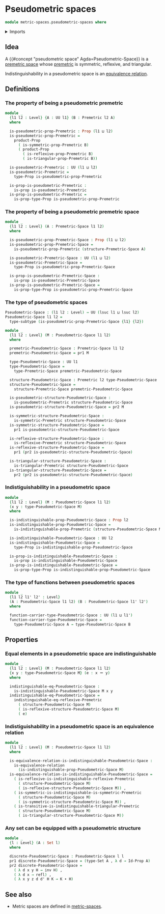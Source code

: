 # Pseudometric spaces

```agda
module metric-spaces.pseudometric-spaces where
```

<details><summary>Imports</summary>

```agda
open import foundation.binary-relations
open import foundation.dependent-pair-types
open import foundation.equivalence-relations
open import foundation.identity-types
open import foundation.propositions
open import foundation.sets
open import foundation.subtypes
open import foundation.universe-levels

open import metric-spaces.premetric-spaces
open import metric-spaces.premetric-structures
```

</details>

## Idea

A {{#concept "pseudometric space" Agda=Pseudometric-Space}} is a
[premetric space](metric-spaces.premetric-spaces.md) whose
[premetric](metric-spaces.premetric-structures.md) is symmetric, reflexive, and
triangular.

Indistinguishability in a pseudometric space is an
[equivalence relation](foundation.equivalence-relations.md).

## Definitions

### The property of being a pseudometric premetric

```agda
module _
  {l1 l2 : Level} {A : UU l1} (B : Premetric l2 A)
  where

  is-pseudometric-prop-Premetric : Prop (l1 ⊔ l2)
  is-pseudometric-prop-Premetric =
    product-Prop
      ( is-symmetric-prop-Premetric B)
      ( product-Prop
        ( is-reflexive-prop-Premetric B)
        ( is-triangular-prop-Premetric B))

  is-pseudometric-Premetric : UU (l1 ⊔ l2)
  is-pseudometric-Premetric =
    type-Prop is-pseudometric-prop-Premetric

  is-prop-is-pseudometric-Premetric :
    is-prop is-pseudometric-Premetric
  is-prop-is-pseudometric-Premetric =
    is-prop-type-Prop is-pseudometric-prop-Premetric
```

### The property of being a pseudometric premetric space

```agda
module _
  {l1 l2 : Level} (A : Premetric-Space l1 l2)
  where

  is-pseudometric-prop-Premetric-Space : Prop (l1 ⊔ l2)
  is-pseudometric-prop-Premetric-Space =
    is-pseudometric-prop-Premetric (structure-Premetric-Space A)

  is-pseudometric-Premetric-Space : UU (l1 ⊔ l2)
  is-pseudometric-Premetric-Space =
    type-Prop is-pseudometric-prop-Premetric-Space

  is-prop-is-pseudometric-Premetric-Space :
    is-prop is-pseudometric-Premetric-Space
  is-prop-is-pseudometric-Premetric-Space =
    is-prop-type-Prop is-pseudometric-prop-Premetric-Space
```

### The type of pseudometric spaces

```agda
Pseudometric-Space : (l1 l2 : Level) → UU (lsuc l1 ⊔ lsuc l2)
Pseudometric-Space l1 l2 =
  type-subtype (is-pseudometric-prop-Premetric-Space {l1} {l2})

module _
  {l1 l2 : Level} (M : Pseudometric-Space l1 l2)
  where

  premetric-Pseudometric-Space : Premetric-Space l1 l2
  premetric-Pseudometric-Space = pr1 M

  type-Pseudometric-Space : UU l1
  type-Pseudometric-Space =
    type-Premetric-Space premetric-Pseudometric-Space

  structure-Pseudometric-Space : Premetric l2 type-Pseudometric-Space
  structure-Pseudometric-Space =
    structure-Premetric-Space premetric-Pseudometric-Space

  is-pseudometric-structure-Pseudometric-Space :
    is-pseudometric-Premetric structure-Pseudometric-Space
  is-pseudometric-structure-Pseudometric-Space = pr2 M

  is-symmetric-structure-Pseudometric-Space :
    is-symmetric-Premetric structure-Pseudometric-Space
  is-symmetric-structure-Pseudometric-Space =
    pr1 is-pseudometric-structure-Pseudometric-Space

  is-reflexive-structure-Pseudometric-Space :
    is-reflexive-Premetric structure-Pseudometric-Space
  is-reflexive-structure-Pseudometric-Space =
    pr1 (pr2 is-pseudometric-structure-Pseudometric-Space)

  is-triangular-structure-Pseudometric-Space :
    is-triangular-Premetric structure-Pseudometric-Space
  is-triangular-structure-Pseudometric-Space =
    pr2 (pr2 is-pseudometric-structure-Pseudometric-Space)
```

### Indistiguishability in a pseudometric space

```agda
module _
  {l1 l2 : Level} (M : Pseudometric-Space l1 l2)
  (x y : type-Pseudometric-Space M)
  where

  is-indistinguishable-prop-Pseudometric-Space : Prop l2
  is-indistinguishable-prop-Pseudometric-Space =
    is-indistinguishable-prop-Premetric (structure-Pseudometric-Space M) x y

  is-indistinguishable-Pseudometric-Space : UU l2
  is-indistinguishable-Pseudometric-Space =
    type-Prop is-indistinguishable-prop-Pseudometric-Space

  is-prop-is-indistinguishable-Pseudometric-Space :
    is-prop is-indistinguishable-Pseudometric-Space
  is-prop-is-indistinguishable-Pseudometric-Space =
    is-prop-type-Prop is-indistinguishable-prop-Pseudometric-Space
```

### The type of functions between pseudometric spaces

```agda
module _
  {l1 l2 l1' l2' : Level}
  (A : Pseudometric-Space l1 l2) (B : Pseudometric-Space l1' l2')
  where

  function-carrier-type-Pseudometric-Space : UU (l1 ⊔ l1')
  function-carrier-type-Pseudometric-Space =
    type-Pseudometric-Space A → type-Pseudometric-Space B
```

## Properties

### Equal elements in a pseudometric space are indistinguishable

```agda
module _
  {l1 l2 : Level} (M : Pseudometric-Space l1 l2)
  {x y : type-Pseudometric-Space M} (e : x ＝ y)
  where

  indistinguishable-eq-Pseudometric-Space :
    is-indistinguishable-Pseudometric-Space M x y
  indistinguishable-eq-Pseudometric-Space =
    indistinguishable-eq-reflexive-Premetric
      ( structure-Pseudometric-Space M)
      ( is-reflexive-structure-Pseudometric-Space M)
      ( e)
```

### Indistiguishability in a pseudometric space is an equivalence relation

```agda
module _
  {l1 l2 : Level} (M : Pseudometric-Space l1 l2)
  where

  is-equivalence-relation-is-indistinguishable-Pseudometric-Space :
    is-equivalence-relation
      (is-indistinguishable-prop-Pseudometric-Space M)
  is-equivalence-relation-is-indistinguishable-Pseudometric-Space =
    ( is-reflexive-is-indistinguishable-reflexive-Premetric
      ( structure-Pseudometric-Space M)
      ( is-reflexive-structure-Pseudometric-Space M)) ,
    ( is-symmetric-is-indistinguishable-is-symmetric-Premetric
      ( structure-Pseudometric-Space M)
      ( is-symmetric-structure-Pseudometric-Space M)) ,
    ( is-transitive-is-indistinguishable-triangular-Premetric
      ( structure-Pseudometric-Space M)
      ( is-triangular-structure-Pseudometric-Space M))
```

### Any set can be equipped with a pseudometric structure

```agda
module _
  {l : Level} (A : Set l)
  where

  discrete-Pseudometric-Space : Pseudometric-Space l l
  pr1 discrete-Pseudometric-Space = (type-Set A , λ d → Id-Prop A)
  pr2 discrete-Pseudometric-Space =
    ( λ d x y H → inv H) ,
    ( λ d x → refl) ,
    ( λ x y z d d' H K → K ∙ H)
```

## See also

- Metric spaces are defined in [metric-spaces](metric-spaces.metric-spaces.md).
